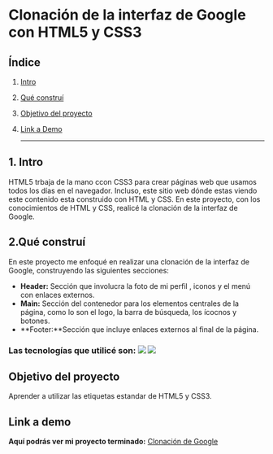 # Clonación de la interfaz de Google con HTML5 y CSS3 

## **Índice**
1. [Intro](#)
2. [Qué construí](#)
3. [Objetivo del proyecto](#)
4. [Link a Demo](#)


    ****

## 1. Intro
HTML5 trbaja de la mano ccon CSS3 para crear páginas web que usamos todos los días en el navegador. Incluso, este sitio web dónde estas viendo este contenido esta construido con HTML y CSS. En este proyecto, con los conocimientos de HTML y CSS, realicé la clonación de la interfaz de Google.

   ## 2.Qué construí 
En este proyecto me enfoqué en realizar una clonación de la interfaz de Google, construyendo las siguientes secciones:

+ **Header:** Sección que involucra la foto de mi perfil , iconos y el menú con enlaces externos.
+ **Main:** Sección del contenedor para los elementos centrales de la página, como lo son el logo, la barra de búsqueda, los ícocnos y botones.
+ **Footer:**Sección que incluye enlaces externos al final de la página.

### **Las tecnologías que utilicé son:** <img src="https://img.shields.io/badge/CSS3-1572B6?style=for-the-badge&logo=css3&logoColor=white" /> <img src="https://img.shields.io/badge/HTML5-E34F26?style=for-the-badge&logo=html5&logoColor=white" /> 

  ## Objetivo del proyecto
Aprender a utilizar las etiquetas estandar de HTML5 y CSS3. 

  ## Link a demo 
**Aquí podrás ver mi proyecto terminado:** [Clonación de Google](https://cloondegoogle.vercel.app/) 

  

    
